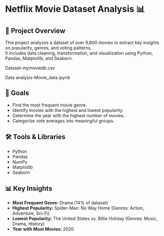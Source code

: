# Netflix Movie Dataset Analysis 📊

## 📌 Project Overview
This project analyzes a dataset of over 9,800 movies to extract key insights on popularity, genres, and voting patterns.  
It includes data cleaning, transformation, and visualization using Python, Pandas, Matplotlib, and Seaborn.

Dataset-mymoviedb.csv


Data analysis-Movie_data.ipynb

## 🎯 Goals
- Find the most frequent movie genre.
- Identify movies with the highest and lowest popularity.
- Determine the year with the highest number of movies.
- Categorize vote averages into meaningful groups.

## 🛠 Tools & Libraries
- Python
- Pandas
- NumPy
- Matplotlib
- Seaborn

## 📊 Key Insights
- **Most Frequent Genre:** Drama (14% of dataset)
- **Highest Popularity:** Spider-Man: No Way Home (Genres: Action, Adventure, Sci-Fi)
- **Lowest Popularity:** The United States vs. Billie Holiday (Genres: Music, Drama, History)
- **Year with Most Movies:** 2020

